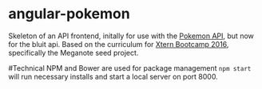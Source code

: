 # angular-pokemon

Skeleton of an API frontend, initally for use with the [Pokemon API](https://pokeapi.co), but now for the bluit api.
Based on the curriculum for [Xtern Bootcamp 2016](http://bootcamp16.getfretless.com/), specifically the Meganote seed project.

#Technical
NPM  and Bower are used for package management
`npm start` will run necessary installs and start a local server on port 8000.
